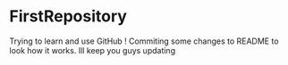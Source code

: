 # FirstRepository
Trying to learn and use GitHub !
Commiting some changes to README to look how it works.
Ill keep you guys updating
